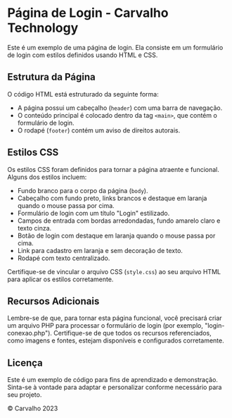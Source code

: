 # Página de Login - Carvalho Technology

Este é um exemplo de uma página de login. Ela consiste em um formulário de login com estilos definidos usando HTML e CSS. 

## Estrutura da Página

O código HTML está estruturado da seguinte forma:

- A página possui um cabeçalho (`header`) com uma barra de navegação.
- O conteúdo principal é colocado dentro da tag `<main>`, que contém o formulário de login.
- O rodapé (`footer`) contém um aviso de direitos autorais.

## Estilos CSS

Os estilos CSS foram definidos para tornar a página atraente e funcional. Alguns dos estilos incluem:

- Fundo branco para o corpo da página (`body`).
- Cabeçalho com fundo preto, links brancos e destaque em laranja quando o mouse passa por cima.
- Formulário de login com um título "Login" estilizado.
- Campos de entrada com bordas arredondadas, fundo amarelo claro e texto cinza.
- Botão de login com destaque em laranja quando o mouse passa por cima.
- Link para cadastro em laranja e sem decoração de texto.
- Rodapé com texto centralizado.

Certifique-se de vincular o arquivo CSS (`style.css`) ao seu arquivo HTML para aplicar os estilos corretamente.

## Recursos Adicionais

Lembre-se de que, para tornar esta página funcional, você precisará criar um arquivo PHP para processar o formulário de login (por exemplo, "login-conexao.php"). Certifique-se de que todos os recursos referenciados, como imagens e fontes, estejam disponíveis e configurados corretamente.

## Licença

Este é um exemplo de código para fins de aprendizado e demonstração. Sinta-se à vontade para adaptar e personalizar conforme necessário para seu projeto.

© Carvalho 2023
